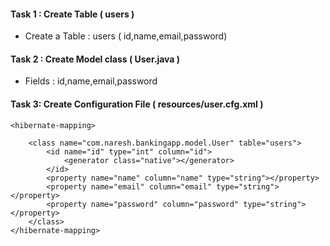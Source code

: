 
#### Task 1 : Create Table ( users )
* Create a Table : users ( id,name,email,password)


#### Task 2 : Create Model class ( User.java )
* Fields : id,name,email,password

#### Task 3: Create Configuration File ( resources/user.cfg.xml )
```
<hibernate-mapping>

	<class name="com.naresh.bankingapp.model.User" table="users">
		<id name="id" type="int" column="id">
			<generator class="native"></generator>
		</id>
		<property name="name" column="name" type="string"></property>
		<property name="email" column="email" type="string"></property>
		<property name="password" column="password" type="string"></property>
	</class>
</hibernate-mapping>
```
